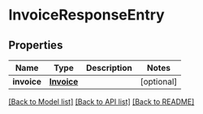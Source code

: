 # InvoiceResponseEntry

## Properties

| Name        | Type                      | Description | Notes      |
| ----------- | ------------------------- | ----------- | ---------- |
| **invoice** | [**Invoice**](Invoice.md) |             | [optional] |

[[Back to Model list]](../README.md#documentation-for-models) [[Back to API list]](../README.md#documentation-for-api-endpoints) [[Back to README]](../README.md)
